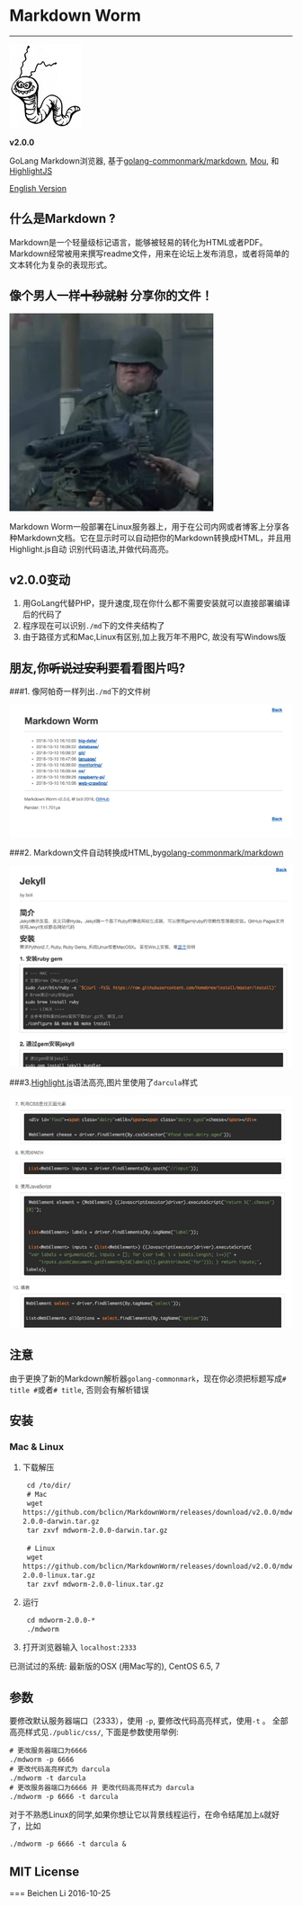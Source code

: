 # Markdown Worm #

---

![logo](public/img/logo.jpg)

__v2.0.0__

GoLang Markdown浏览器, 基于[golang-commonmark/markdown](https://github.com/golang-commonmark/markdown), 
[Mou](http://25.io/mou/), 和 [HighlightJS](https://highlightjs.org/)

[English Version](README.md)

## 什么是Markdown ?

Markdown是一个轻量级标记语言，能够被轻易的转化为HTML或者PDF。Markdown经常被用来撰写readme文件，用来在论坛上发布消息，或者将简单的文本转化为复杂的表现形式。

## 像个男人一样~~十秒就射~~ 分享你的文件！

![boss](public/img/like-a-boss.jpg)

Markdown Worm一般部署在Linux服务器上，用于在公司内网或者博客上分享各种Markdown文档。它在显示时可以自动把你的Markdown转换成HTML，并且用Highlight.js自动
识别代码语法,并做代码高亮。

## v2.0.0变动

1. 用GoLang代替PHP，提升速度,现在你什么都不需要安装就可以直接部署编译后的代码了
2. 程序现在可以识别`./md`下的文件夹结构了
3. 由于路径方式和Mac,Linux有区别,加上我万年不用PC, 故没有写Windows版

## 朋友,你~~听说过安利~~要看看图片吗?
###1. 像阿帕奇一样列出`./md`下的文件树

![logo](public/img/showcase-1.jpg)

###2. Markdown文件自动转换成HTML,by[golang-commonmark/markdown](https://github.com/golang-commonmark/markdown)

![logo](public/img/showcase-2.jpg)

###3.[Highlight.js](https://highlightjs.org/)语法高亮,图片里使用了`darcula`样式

![logo](public/img/showcase-3.jpg)

## 注意

由于更换了新的Markdown解析器`golang-commonmark`，现在你必须把标题写成`# title #`或者`# title`,
否则会有解析错误

##  安装

### Mac & Linux

1. 下载解压

    	cd /to/dir/
    	# Mac
    	wget https://github.com/bclicn/MarkdownWorm/releases/download/v2.0.0/mdworm-2.0.0-darwin.tar.gz
    	tar zxvf mdworm-2.0.0-darwin.tar.gz
    
    	# Linux
   		wget https://github.com/bclicn/MarkdownWorm/releases/download/v2.0.0/mdworm-2.0.0-linux.tar.gz
    	tar zxvf mdworm-2.0.0-linux.tar.gz
    
    
2. 运行
    
   		cd mdworm-2.0.0-*
   		./mdworm
   
3. 打开浏览器输入 `localhost:2333`

已测试过的系统: 最新版的OSX (用Mac写的), CentOS 6.5, 7

## 参数

要修改默认服务器端口（2333），使用 `-p`, 要修改代码高亮样式，使用`-t` 。
全部高亮样式见`./public/css/`, 下面是参数使用举例:

    # 更改服务器端口为6666
    ./mdworm -p 6666
    # 更改代码高亮样式为 darcula
    ./mdworm -t darcula
    # 更改服务器端口为6666 并 更改代码高亮样式为 darcula
    ./mdworm -p 6666 -t darcula

对于不熟悉Linux的同学,如果你想让它以背景线程运行，在命令结尾加上`&`就好了，比如
	
	./mdworm -p 6666 -t darcula &

## MIT License
===
Beichen Li 2016-10-25
